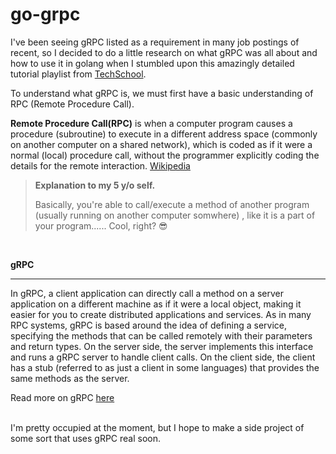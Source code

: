 # go-grpc

I've been seeing gRPC listed as a requirement in many job postings of recent, so I decided to do a little research on what gRPC was all about and how to use it in golang when I stumbled upon this amazingly detailed tutorial playlist from [TechSchool](https://www.youtube.com/playlist?list=PLy_6D98if3UJd5hxWNfAqKMr15HZqFnqf).

To understand what gRPC is, we must first have a basic understanding of RPC (Remote Procedure Call).

**Remote Procedure Call(RPC)** is when a computer program causes a procedure (subroutine) to execute in a different address space (commonly on another computer on a shared network), which is coded as if it were a normal (local) procedure call, without the programmer explicitly coding the details for the remote interaction. [Wikipedia](https://en.wikipedia.org/wiki/Remote_procedure_call)

> **Explanation to my 5 y/o self.** <br>
>
> Basically, you're able to call/execute a method of another program (usually running on another computer somwhere) , like it is a part of your program...... Cool, right? 😎

<br>

**gRPC**

---

In gRPC, a client application can directly call a method on a server application on a different machine as if it were a local object, making it easier for you to create distributed applications and services. As in many RPC systems, gRPC is based around the idea of defining a service, specifying the methods that can be called remotely with their parameters and return types. On the server side, the server implements this interface and runs a gRPC server to handle client calls. On the client side, the client has a stub (referred to as just a client in some languages) that provides the same methods as the server.

Read more on gRPC [here](https://grpc.io/docs/ "gRPC docs")

<br>
I'm pretty occupied at the moment, but I hope to make a side project of some sort that uses gRPC real soon.
